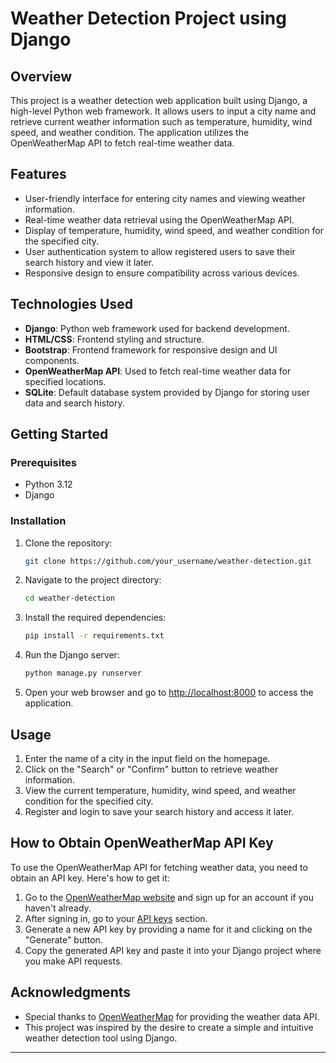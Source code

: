 # Weather Detection Project using Django

## Overview

This project is a weather detection web application built using Django, a high-level Python web framework. It allows users to input a city name and retrieve current weather information such as temperature, humidity, wind speed, and weather condition. The application utilizes the OpenWeatherMap API to fetch real-time weather data.

## Features

- User-friendly interface for entering city names and viewing weather information.
- Real-time weather data retrieval using the OpenWeatherMap API.
- Display of temperature, humidity, wind speed, and weather condition for the specified city.
- User authentication system to allow registered users to save their search history and view it later.
- Responsive design to ensure compatibility across various devices.

## Technologies Used

- **Django**: Python web framework used for backend development.
- **HTML/CSS**: Frontend styling and structure.
- **Bootstrap**: Frontend framework for responsive design and UI components.
- **OpenWeatherMap API**: Used to fetch real-time weather data for specified locations.
- **SQLite**: Default database system provided by Django for storing user data and search history.

## Getting Started

### Prerequisites

- Python 3.12
- Django

### Installation

1. Clone the repository:

    ```bash
    git clone https://github.com/your_username/weather-detection.git
    ```

2. Navigate to the project directory:

    ```bash
    cd weather-detection
    ```

3. Install the required dependencies:

    ```bash
    pip install -r requirements.txt
    ```

4. Run the Django server:

    ```bash
    python manage.py runserver
    ```

5. Open your web browser and go to [http://localhost:8000](http://localhost:8000) to access the application.

## Usage

1. Enter the name of a city in the input field on the homepage.
2. Click on the "Search" or "Confirm" button to retrieve weather information.
3. View the current temperature, humidity, wind speed, and weather condition for the specified city.
4. Register and login to save your search history and access it later.

## How to Obtain OpenWeatherMap API Key

To use the OpenWeatherMap API for fetching weather data, you need to obtain an API key. Here's how to get it:

1. Go to the [OpenWeatherMap website](https://home.openweathermap.org/users/sign_up) and sign up for an account if you haven't already.
2. After signing in, go to your [API keys](https://home.openweathermap.org/api_keys) section.
3. Generate a new API key by providing a name for it and clicking on the "Generate" button.
4. Copy the generated API key and paste it into your Django project where you make API requests.

## Acknowledgments

- Special thanks to [OpenWeatherMap](https://openweathermap.org/) for providing the weather data API.
- This project was inspired by the desire to create a simple and intuitive weather detection tool using Django.

---
